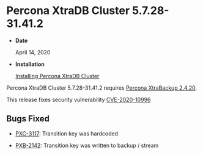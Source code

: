 # Percona XtraDB Cluster 5.7.28-31.41.2


* **Date**

    April 14, 2020



* **Installation**

    [Installing Percona XtraDB Cluster](https://www.percona.com/doc/percona-xtradb-cluster/5.7/install/index.html)


Percona XtraDB Cluster 5.7.28-31.41.2 requires [Percona XtraBackup 2.4.20](https://www.percona.com/doc/percona-xtrabackup/2.4/release-notes/2.4/2.4.20.html).

This release fixes security vulnerability [CVE-2020-10996](https://cve.mitre.org/cgi-bin/cvename.cgi?name=CVE-2020-10996)

## Bugs Fixed


* [PXC-3117](https://jira.percona.com/browse/PXC-3117): Transition key was hardcoded


* [PXB-2142](https://jira.percona.com/browse/PXB-2142): Transition key was written to backup / stream
